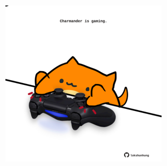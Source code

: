 <!-- built at 25/03/2025, 08:00:32 UTC -->
<p align="center">
  <img width="500" height="500" src="./ReadmeImage.svg">
</p>
